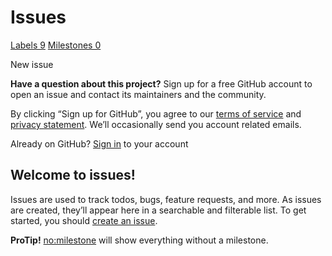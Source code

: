 # Issues

 [Labels 9](https://github.com/fnixdev/KannaX/labels) [Milestones 0](https://github.com/fnixdev/KannaX/milestones)

 New issue

 **Have a question about this project?** Sign up for a free GitHub account to open an issue and contact its maintainers and the community.

By clicking “Sign up for GitHub”, you agree to our [terms of service](https://docs.github.com/terms) and [privacy statement](https://docs.github.com/privacy). We’ll occasionally send you account related emails.

 Already on GitHub? [Sign in](https://github.com/login?return_to=%2Ffnixdev%2FKannaX%2Fissues%2Fnew) to your account

## Welcome to issues!

Issues are used to track todos, bugs, feature requests, and more. As issues are created, they’ll appear here in a searchable and filterable list. To get started, you should [create an issue](https://github.com/fnixdev/KannaX/issues/new/choose).

**ProTip!** [no:milestone](https://github.com/fnixdev/KannaX/issues?q=is%3Aissue+is%3Aopen+no%3Amilestone) will show everything without a milestone.

